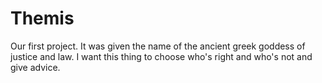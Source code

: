 # Themis
Our first project. It was given the name of the ancient greek goddess of justice and law. I want this thing to choose who's right and who's not and give advice.
